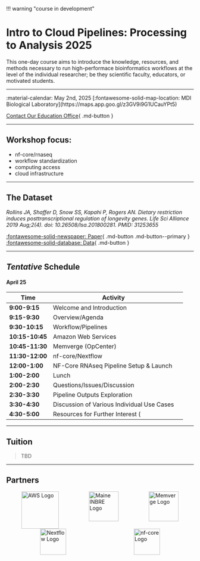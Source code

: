 !!! warning "course in development"

# Intro to Cloud Pipelines: Processing to Analysis 2025

This one-day course aims to introduce the knowledge, resources, and methods necessary to run high-performace bioinformatics workflows at the level of the individual researcher; be they scientific faculty, educators, or motivated students. 

---

<div class="grid cards" markdown>
 :material-calendar: May 2nd, 2025      
 [:fontawesome-solid-map-location: MDI Biological Laboratory](https://maps.app.goo.gl/z3GV9i9G1UCauYPt5)
</div>

<!-- Hidden
[Apply Now](https://labcentral.mdibl.org/programs/view/660){ .md-button .md-button--primary }
[Contact Our Education Office](https://mdibl.org/education/contact-education/){ .md-button }
-->

[Contact Our Education Office](https://mdibl.org/education/contact-education/){ .md-button }

---

## Workshop focus: 
- nf-core/rnaseq
- workflow standardization
- computing access
- cloud infrastructure

---

## The Dataset 

*Rollins JA, Shaffer D, Snow SS, Kapahi P, Rogers AN. Dietary restriction induces posttranscriptional regulation of longevity genes. Life Sci Alliance 2019 Aug;2(4). doi: 10.26508/lsa.201800281. PMID: 31253655*

[:fontawesome-solid-newspaper: Paper](supplementalFiles/jrollins2019_paper.pdf){ .md-button .md-button--primary } [:fontawesome-solid-database: Data](https://www.ncbi.nlm.nih.gov/geo/query/acc.cgi?acc=GSE119485){ .md-button  }

---
## *Tentative* Schedule 

#### **April 25**

| Time        | Activity                                                   |  |
|-------------|------------------------------------------------------------|--|
| **9:00-9:15** | Welcome and Introduction                                 |  |
| **9:15-9:30** | Overview/Agenda                                          |  |
| **9:30-10:15** | Workflow/Pipelines                                      |  |
| **10:15-10:45** | Amazon Web Services                                    |  |
| **10:45-11:30** | Memverge (OpCenter)                                    |  |
| **11:30-12:00** | nf-core/Nextflow                                       |  |
| **12:00-1:00** | NF-Core RNAseq Pipeline Setup & Launch                  |  |
| **1:00-2:00** | Lunch                                                    |  |
| **2:00-2:30** | Questions/Issues/Discussion                              |  |
| **2:30-3:30** | Pipeline Outputs Exploration                             |  |
| **3:30-4:30** | Discussion of Various Individual Use Cases               |  |
| **4:30-5:00** | Resources for Further Interest (                         |  |

<!--
Here's the schedule with standard (12-hour) times:

| Time | Activity | Presenter |
|------|-----------|-----------|
| **9:00-9:15 AM** | Welcome and Introduction | Joel |
| **9:15-9:30 AM** | Overview/Agenda | Joel |
| **9:30-10:15 AM** | Workflow/Pipelines | Heath |
| **10:15-10:45 AM** | Amazon Web Services | Ryan |
| **10:45-11:30 AM** | Memverge (OpCenter) | Sateesh? |
| **11:30 AM-12:00 PM** | NF-Core/Nextflow | Riley |
| **12:00-12:10 PM** | Experiment Overview | Heath |
| **12:10-1:00 PM** | NF-Core RNAseq Pipeline Setup & Launch | Ryan |
| **1:00-2:00 PM** | Lunch | - |
| **2:00-2:30 PM** | Questions/Issues/Discussion | Heath |
| **2:30-3:30 PM** | Pipeline Outputs Exploration | Heath |
| **3:30-4:30 PM** | Discussion of Various Individual Use Cases | TBD |
| **4:30-5:00 PM** | Resources for Further Interest/Deeper Detail (How we can help as INBRE hub) | TBD |
-->

---
## Tuition

> TBD

---

## Partners

<div style="display: flex; justify-content: space-around;">
  <img src="https://mdibl.org/wp-content/uploads/2024/02/2560px-Amazon_Web_Services_Logo.svg_.png" alt="AWS Logo" style="height: 100px" loading="lazy"/>
  <img src="https://mdibl.org/wp-content/uploads/2021/08/INBRE_logo.jpg" alt="Maine INBRE Logo" style="height: 80px" loading="lazy"/>
  <img src="https://mdibl.org/wp-content/uploads/2024/02/MemVerge-Logo-03052023.png" alt="Memverge Logo" style="height: 80px" loading="lazy"/>
</div>

<div style="display: flex; justify-content: space-around;">
  <img src="https://mdibl.org/wp-content/uploads/2024/02/nextflow-logo-bg-light.png" alt="Nextflow Logo" style="height: 70px" loading="lazy"/>
  <img src="https://mdibl.org/wp-content/uploads/2024/02/nf-core-logo.png" alt="nf-core Logo" style="height: 70px" loading="lazy"/>
</div>